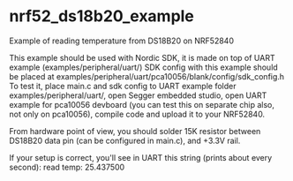 # nrf52_ds18b20_example
Example of reading temperature from DS18B20 on NRF52840

This example should be used with Nordic SDK, it is made on top of UART example (examples/peripheral/uart/)
SDK config with this example should be placed at examples/peripheral/uart/pca10056/blank/config/sdk_config.h
To test it, place main.c and sdk config to UART example folder examples/peripheral/uart/, 
open Segger embedded studio, open UART example for pca10056 devboard (you can test this on separate chip 
also, not only on pca10056), compile code and upload it to your NRF52840.

From hardware point of view, you should solder 15K resistor between DS18B20 data pin (can be configured in main.c),
and +3.3V rail.

If your setup is correct, you'll see in UART this string (prints about every second):
read temp: 25.437500